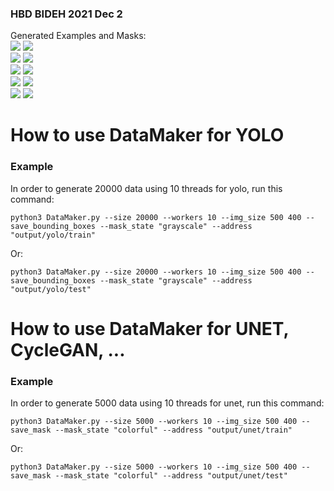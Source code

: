 <h3>
HBD BIDEH
2021 Dec 2
</h3>


Generated Examples and Masks:<br/>
<img src="generated_examples/01.png">
<img src="generated_examples/01m.png"><br/>
<img src="generated_examples/02.png">
<img src="generated_examples/02m.png"><br/>
<img src="generated_examples/03.png">
<img src="generated_examples/03m.png"><br/>
<img src="generated_examples/04.png">
<img src="generated_examples/04m.png"><br/>
<img src="generated_examples/05.png">
<img src="generated_examples/05m.png"><br/>

<h1>How to use DataMaker for YOLO</h1>
<h3>Example</h3>

In order to generate 20000 data using 10 threads for yolo, run this command:

```
python3 DataMaker.py --size 20000 --workers 10 --img_size 500 400 --save_bounding_boxes --mask_state "grayscale" --address "output/yolo/train"

```
Or:

```
python3 DataMaker.py --size 20000 --workers 10 --img_size 500 400 --save_bounding_boxes --mask_state "grayscale" --address "output/yolo/test"

```


<h1>How to use DataMaker for UNET, CycleGAN, ...</h1>
<h3>Example</h3>

In order to generate 5000 data using 10 threads for unet, run this command:

```
python3 DataMaker.py --size 5000 --workers 10 --img_size 500 400 --save_mask --mask_state "colorful" --address "output/unet/train"
```

Or:

```
python3 DataMaker.py --size 5000 --workers 10 --img_size 500 400 --save_mask --mask_state "colorful" --address "output/unet/test"
```